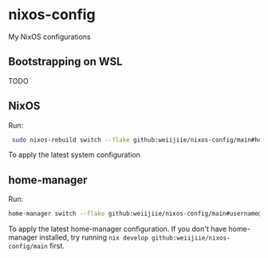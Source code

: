# nixos-config

My NixOS configurations

## Bootstrapping on WSL

TODO

## NixOS

Run:

```bash
 sudo nixos-rebuild switch --flake github:weiijiie/nixos-config/main#hostname
 ```

To apply the latest system configuration

## home-manager

Run:

```bash
home-manager switch --flake github:weiijiie/nixos-config/main#username@hostname
```

To apply the latest home-manager configuration. If you don't have home-manager installed, try running `nix develop github:weiijiie/nixos-config/main` first.

